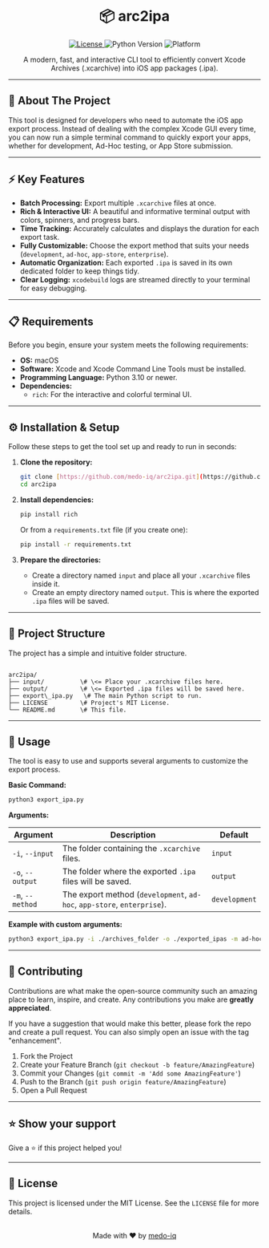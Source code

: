 <div align="center">

# 📦 arc2ipa

<p align="center">
  <a href="https://github.com/medo-iq/arc2ipa/blob/main/LICENSE">
    <img src="https://img.shields.io/github/license/medo-iq/arc2ipa?style=for-the-badge" alt="License">
  </a>
  <img src="https://img.shields.io/badge/Python-3.10%2B-blue?style=for-the-badge&logo=python" alt="Python Version">
  <img src="https://img.shields.io/badge/platform-macOS-lightgrey?style=for-the-badge&logo=apple" alt="Platform">
</p>

A modern, fast, and interactive CLI tool to efficiently convert Xcode Archives (.xcarchive) into iOS app packages (.ipa).

</div>

---

## 🌟 About The Project

This tool is designed for developers who need to automate the iOS app export process. Instead of dealing with the complex Xcode GUI every time, you can now run a simple terminal command to quickly export your apps, whether for development, Ad-Hoc testing, or App Store submission.

---

## ⚡ Key Features

* **Batch Processing:** Export multiple `.xcarchive` files at once.
* **Rich & Interactive UI:** A beautiful and informative terminal output with colors, spinners, and progress bars.
* **Time Tracking:** Accurately calculates and displays the duration for each export task.
* **Fully Customizable:** Choose the export method that suits your needs (`development`, `ad-hoc`, `app-store`, `enterprise`).
* **Automatic Organization:** Each exported `.ipa` is saved in its own dedicated folder to keep things tidy.
* **Clear Logging:** `xcodebuild` logs are streamed directly to your terminal for easy debugging.

---

## 📋 Requirements

Before you begin, ensure your system meets the following requirements:

* **OS:** macOS
* **Software:** Xcode and Xcode Command Line Tools must be installed.
* **Programming Language:** Python 3.10 or newer.
* **Dependencies:**
    * `rich`: For the interactive and colorful terminal UI.

---

## ⚙️ Installation & Setup

Follow these steps to get the tool set up and ready to run in seconds:

1.  **Clone the repository:**
    ```sh
    git clone [https://github.com/medo-iq/arc2ipa.git](https://github.com/medo-iq/arc2ipa.git)
    cd arc2ipa
    ```

2.  **Install dependencies:**
    ```sh
    pip install rich
    ```
    Or from a `requirements.txt` file (if you create one):
    ```sh
    pip install -r requirements.txt
    ```

3.  **Prepare the directories:**
    * Create a directory named `input` and place all your `.xcarchive` files inside it.
    * Create an empty directory named `output`. This is where the exported `.ipa` files will be saved.

---

## 📁 Project Structure

The project has a simple and intuitive folder structure.

````

arc2ipa/
├── input/          \# \<= Place your .xcarchive files here.
├── output/         \# \<= Exported .ipa files will be saved here.
├── export\_ipa.py   \# The main Python script to run.
├── LICENSE         \# Project's MIT License.
└── README.md       \# This file.

````

---

## 🚀 Usage

The tool is easy to use and supports several arguments to customize the export process.

**Basic Command:**
```sh
python3 export_ipa.py
````

**Arguments:**

| Argument            | Description                                                     | Default       |
| ------------------- | --------------------------------------------------------------- | ------------- |
| `-i`, `--input`     | The folder containing the `.xcarchive` files.                   | `input`       |
| `-o`, `--output`    | The folder where the exported `.ipa` files will be saved.         | `output`      |
| `-m`, `--method`    | The export method (`development`, `ad-hoc`, `app-store`, `enterprise`). | `development` |

**Example with custom arguments:**

```sh
python3 export_ipa.py -i ./archives_folder -o ./exported_ipas -m ad-hoc
```

-----

## 🤝 Contributing

Contributions are what make the open-source community such an amazing place to learn, inspire, and create. Any contributions you make are **greatly appreciated**.

If you have a suggestion that would make this better, please fork the repo and create a pull request. You can also simply open an issue with the tag "enhancement".

1.  Fork the Project
2.  Create your Feature Branch (`git checkout -b feature/AmazingFeature`)
3.  Commit your Changes (`git commit -m 'Add some AmazingFeature'`)
4.  Push to the Branch (`git push origin feature/AmazingFeature`)
5.  Open a Pull Request

-----

## ⭐️ Show your support

Give a ⭐️ if this project helped you\!

-----

## 📜 License

This project is licensed under the MIT License. See the `LICENSE` file for more details.

<br>

<div align="center"\>
<small\>Made with ❤️ by <a href="https://github.com/medo-iq"\>medo-iq</a\></small\>
</div\>

